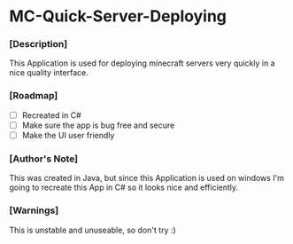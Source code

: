 # MC-Quick-Server-Deploying

### [Description]

This Application is used for deploying minecraft servers very quickly in a nice quality interface.

### [Roadmap]

- [ ] Recreated in C#
- [ ] Make sure the app is bug free and secure
- [ ] Make the UI user friendly

### [Author's Note]

This was created in Java, but since this Application is used on windows I'm going to recreate this App in C# so it looks nice and efficiently. 

### [Warnings]

This is unstable and unuseable, so don't try :)
